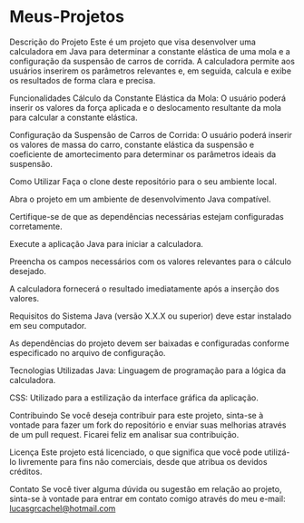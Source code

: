 # Meus-Projetos
Descrição do Projeto
Este é um projeto que visa desenvolver uma calculadora em Java para determinar a constante elástica de uma mola e a configuração da suspensão de carros de corrida. A calculadora permite aos usuários inserirem os parâmetros relevantes e, em seguida, calcula e exibe os resultados de forma clara e precisa.

Funcionalidades
Cálculo da Constante Elástica da Mola: O usuário poderá inserir os valores da força aplicada e o deslocamento resultante da mola para calcular a constante elástica.

Configuração da Suspensão de Carros de Corrida: O usuário poderá inserir os valores de massa do carro, constante elástica da suspensão e coeficiente de amortecimento para determinar os parâmetros ideais da suspensão.

Como Utilizar
Faça o clone deste repositório para o seu ambiente local.

Abra o projeto em um ambiente de desenvolvimento Java compatível.

Certifique-se de que as dependências necessárias estejam configuradas corretamente.

Execute a aplicação Java para iniciar a calculadora.

Preencha os campos necessários com os valores relevantes para o cálculo desejado.

A calculadora fornecerá o resultado imediatamente após a inserção dos valores.

Requisitos do Sistema
Java (versão X.X.X ou superior) deve estar instalado em seu computador.

As dependências do projeto devem ser baixadas e configuradas conforme especificado no arquivo de configuração.

Tecnologias Utilizadas
Java: Linguagem de programação para a lógica da calculadora.

CSS: Utilizado para a estilização da interface gráfica da aplicação.

Contribuindo
Se você deseja contribuir para este projeto, sinta-se à vontade para fazer um fork do repositório e enviar suas melhorias através de um pull request. Ficarei feliz em analisar sua contribuição.

Licença
Este projeto está licenciado, o que significa que você pode utilizá-lo livremente para fins não comerciais, desde que atribua os devidos créditos.

Contato
Se você tiver alguma dúvida ou sugestão em relação ao projeto, sinta-se à vontade para entrar em contato comigo através do meu e-mail: lucasgrcachel@hotmail.com


